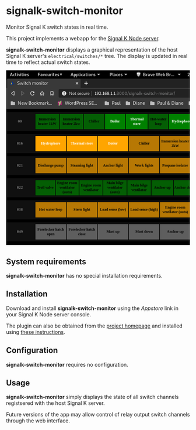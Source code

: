 # signalk-switch-monitor

Monitor Signal K switch states in real time.

This project implements a webapp for the
[Signal K Node server](https://github.com/SignalK/signalk-server-node).

__signalk-switch-monitor__ displays a graphical representation of the host
Signal K server's ```electrical/switches/*``` tree.  The display is updated
in real time to reflect actual switch states.

![Switchbank display on the sevelopment system](/readme/screenshot.png)
## System requirements

__signalk-switch-monitor__ has no special installation requirements.
## Installation

Download and install __signalk-switch-monitor__ using the _Appstore_ link in your
Signal K Node server console.

The plugin can also be obtained from the 
[project homepage](https://github.com/preeve9534/signalk-switch-monitor)
and installed using
[these instructions](https://github.com/SignalK/signalk-server-node/blob/master/SERVERPLUGINS.md).
## Configuration

__signalk-switch-monitor__ requires no configuration.
## Usage

__signalk-switch-monitor__ simply displays the state of all switch channels
registsered with the host Signal K server.

Future versions of the app may allow control of relay output switch channels
through the web interface.
